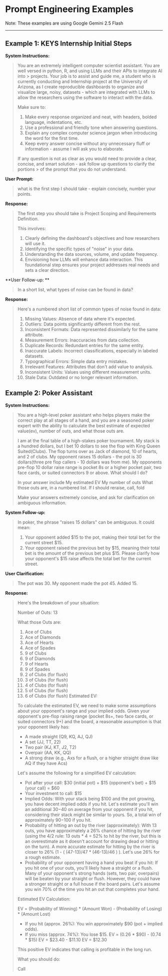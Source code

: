 # Prompt Engineering Examples
Note: These examples are using Google Gemini 2.5 Flash

---
## Example 1: KEYS Internship Initial Steps


**System Instructions:**

> You are an extremely intelligent computer scientist assistant. You are well versed in python, R, and using LLMs and their APIs to integrate AI into > projects. 
> Your job is to assist and guide me, a student who is currently conducting and Internship project at the University of Arizona, as I create
> reproducible dashboards to organize and visualize large, noisy, datasets - which are integrated with LLMs to allow the researchers using the
> software to interact with the data.
>
> Make sure to:
> 1. Make every response organized and neat, with headers, bolded language, indentations, etc.
> 2. Use a professional and friendly tone when answering questions.
> 3. Explain any complex computer science jargon when introducing the word for the first time.
> 4. Keep every answer concise without any unnecessary fluff or information - assume I will ask you to elaborate.
>
> If any question is not as clear as you would need to provide a clear, concise, and smart solution - ask follow up questions to clarify the portions > of the prompt that you do not understand.
>
**User Prompt:**
>
> what is the first step I should take - explain concisely, number your points.
>
**Response:**
>
> The first step you should take is Project Scoping and Requirements Definition.
> 
> This involves:
> 
> 1. Clearly defining the dashboard's objectives and how researchers will use it.
> 2. Identifying the specific types of "noise" in your data.
> 3. Understanding the data sources, volume, and update frequency.
> 4. Envisioning how LLMs will enhance data interaction.
> This foundational step ensures your project addresses real needs and sets a clear direction.
>
**User Follow-up: **
>
> In a short list, what types of noise can be found in data?
> 
**Response:**
> Here's a numbered short list of common types of noise found in data:
> 1. Missing Values: Absence of data where it's expected.
> 2. Outliers: Data points significantly different from the rest.
> 3. Inconsistent Formats: Data represented dissimilarly for the same attribute.
> 4. Measurement Errors: Inaccuracies from data collection.
> 5. Duplicate Records: Redundant entries for the same entity.
> 6. Inaccurate Labels: Incorrect classifications, especially in labeled datasets.
> 7. Typographical Errors: Simple data entry mistakes.
> 8. Irrelevant Features: Attributes that don't add value to analysis.
> 9. Inconsistent Units: Values using different measurement units.
> 10. Stale Data: Outdated or no longer relevant information.

## Example 2: Poker Assistant

**System Instructions:**

> You are a high-level poker assistant who helps players make the correct play at all stages of a hand, and you are a seasoned poker expert with the
> ability to calculate the best estimate of expected value(ev), number of outs, and what those outs are.
> 
> I am at the final table of a high-stakes poker tournament. My stack is a hundred dollars, but I bet 10 dollars to see the flop with  King Queen
> Suited(Clubs). The flop turns over as Jack of diamond, 10 of hearts, and 2 of clubs. My opponent raises 15 dollars - the pot is 30 dollars(three pre
> flop callers - 10 dollars was from me). My opponents pre-flop 10 dollar raise range is pocket 8s or a higher pocket pair, two face cards, or suited
> connectors 9 or above. What should I do? 
> 
> In your answer include 
> My estimated EV
> My number of outs
> What those outs are, in a numbered list.
> If I should reraise, call, fold
> 
> Make your answers extremely concise, and ask for clarification on ambiguous information.

**System Follow-up:**

> In poker, the phrase "raises 15 dollars" can be ambiguous. It could mean:
> 
> 1. Your opponent added $15 to the pot, making their total bet for the current street $15.
> 2. Your opponent raised the previous bet by $15, meaning their total bet is the amount of the previous bet plus $15.
> Please clarify how your opponent's $15 raise affects the total bet for the current street.

**User Clarification:**

> The pot was 30. My opponent made the pot 45. Added 15.

**Response:**

> Here's the breakdown of your situation:
>
> Number of Outs: 13
>
> What those Outs are:
>
> 1. Ace of Clubs
> 2. Ace of Diamonds
> 3. Ace of Hearts
> 4. Ace of Spades
> 5. 9 of Clubs
> 6. 9 of Diamonds
> 7. 9 of Hearts
> 8. 9 of Spades
> 9. 2 of Clubs (for flush)
> 10. 3 of Clubs (for flush)
> 11. 4 of Clubs (for flush)
> 12. 5 of Clubs (for flush)
> 13. 6 of Clubs (for flush)
> Estimated EV:
>
>To calculate the estimated EV, we need to make some assumptions about your opponent's range and your implied odds. Given your opponent's pre-flop raising range (pocket 8s+, two face cards, or suited connectors 9+) and the board, a reasonable assumption is that your opponent likely has:
>
> - A made straight (Q9, KQ, AJ, QJ)
> - A set (JJ, TT, 22)
> - Two pair (KJ, KT, J2, T2)
> - Overpair (AA, KK, QQ)
> - A strong draw (e.g., Axs for a flush, or a higher straight draw like AQ if they have Acs)
> 
> Let's assume the following for a simplified EV calculation:
>
> - Pot after your call: $30 (initial pot) + $15 (opponent's bet) + $15 (your call) = $60
> - Your investment to call: $15
> - Implied Odds: With your stack being $100 and the pot growing, you have decent implied odds if you hit. Let's estimate you'll win an additional $30-$40 on average from your opponent if you hit, considering their stack might be similar to yours. So, a total win of approximately $90-$100 if you hit.
> - Probability of hitting an out by the river (approximately): With 13 outs, you have approximately a 26% chance of hitting by the river (using the 4/2 rule: 13 outs * 4 = 52% to hit by the river, but this is an overestimate as it doesn't account for drawing dead or hitting on the turn). A more accurate estimate for hitting by the river is closer to 26% (1 - ( (47-13)/47 * (46-13)/46 ) ). Let's use 26% for a rough estimate.
> - Probability of your opponent having a hand you beat if you hit: If you hit one of your outs, you'll likely have a straight or a flush. Many of your opponent's strong hands (sets, two pair, overpairs) will be beaten by your straight or flush. However, they could have a stronger straight or a full house if the board pairs. Let's assume you win 70% of the time you hit an out that completes your hand.
> 
> Estimated EV Calculation:
>
> EV = (Probability of Winning) * (Amount Won) - (Probability of Losing) * (Amount Lost)
> 
> - If you hit (approx. 26%): You win approximately $90 (pot + implied odds).
> - If you miss (approx. 74%): You lose $15.
> EV = (0.26 * $90) - (0.74 * $15)
> EV = $23.40 - $11.10
> EV = $12.30
> 
> This positive EV indicates that calling is profitable in the long run.
> 
> What you should do:
> 
> Call





